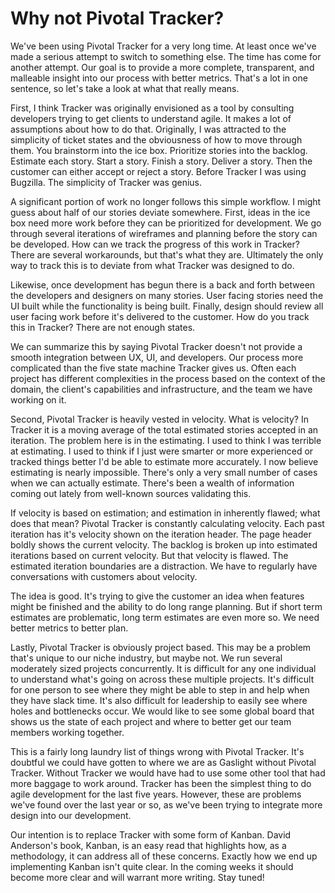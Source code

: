 # Why not Pivotal Tracker?

We've been using Pivotal Tracker for a very long time. At least once
we've made a serious attempt to switch to something else. The time has
come for another attempt. Our goal is to provide a more complete,
transparent, and malleable insight into our process with better
metrics. That's a lot in one sentence, so let's take a look at what
that really means.

First, I think Tracker was originally envisioned as a tool by
consulting developers trying to get clients to understand agile. It
makes a lot of assumptions about how to do that. Originally, I was
attracted to the simplicity of ticket states and the obviousness of
how to move through them. You brainstorm into the ice box. Prioritize
stories into the backlog. Estimate each story. Start a story. Finish a
story. Deliver a story. Then the customer can either accept or reject
a story. Before Tracker I was using Bugzilla. The simplicity of
Tracker was genius.

A significant portion of work no longer follows this simple workflow.
I might guess about half of our stories deviate somewhere. First,
ideas in the ice box need more work before they can be prioritized for
development. We go through several iterations of wireframes and
planning before the story can be developed. How can we track the
progress of this work in Tracker? There are several workarounds, but
that's what they are. Ultimately the only way to track this is to
deviate from what Tracker was designed to do.

Likewise, once development has begun there is a back and forth between
the developers and designers on many stories. User facing stories need
the UI built while the functionality is being built. Finally, design
should review all user facing work before it's delivered to the
customer. How do you track this in Tracker? There are not enough states.

We can summarize this by saying Pivotal Tracker doesn't not provide a
smooth integration between UX, UI, and developers. Our process more
complicated than the five state machine Tracker gives us. Often each
project has different complexities in the process based on the context
of the domain, the client's capabilities and infrastructure, and the
team we have working on it.

Second, Pivotal Tracker is heavily vested in velocity. What is
velocity? In Tracker it is a moving average of the total estimated
stories accepted in an iteration. The problem here is in the
estimating. I used to think I was terrible at estimating. I used to
think if I just were smarter or more experienced or tracked things
better I'd be able to estimate more accurately. I now believe
estimating is nearly impossible. There's only a very small number of
cases when we can actually estimate. There's been a wealth of
information coming out lately from well-known sources validating this.

If velocity is based on estimation; and estimation in inherently
flawed; what does that mean? Pivotal Tracker is constantly calculating
velocity. Each past iteration has it's velocity shown on the iteration
header. The page header boldly shows the current velocity. The backlog
is broken up into estimated iterations based on current velocity. But
that velocity is flawed. The estimated iteration boundaries are a
distraction. We have to regularly have conversations with customers
about velocity.

The idea is good. It's trying to give the customer an idea when
features might be finished and the ability to do long range planning.
But if short term estimates are problematic, long term estimates are
even more so. We need better metrics to better plan.

Lastly, Pivotal Tracker is obviously project based. This may be a
problem that's unique to our niche industry, but maybe not. We run
several moderately sized projects concurrently. It is difficult for
any one individual to understand what's going on across these multiple
projects. It's difficult for one person to see where they might be
able to step in and help when they have slack time. It's also
difficult for leadership to easily see where holes and bottlenecks
occur. We would like to see some global board that shows us the state
of each project and where to better get our team members working
together.

This is a fairly long laundry list of things wrong with Pivotal
Tracker. It's doubtful we could have gotten to where we are as
Gaslight without Pivotal Tracker. Without Tracker we would have had to
use some other tool that had more baggage to work around. Tracker has
been the simplest thing to do agile development for the last five
years. However, these are problems we've found over the last year or
so, as we've been trying to integrate more design into our development.

Our intention is to replace Tracker with some form of Kanban. David
Anderson's book, Kanban, is an easy read that highlights how, as a
methodology, it can address all of these concerns. Exactly how we end
up implementing Kanban isn't quite clear. In the coming weeks it
should become more clear and will warrant more writing. Stay tuned!
